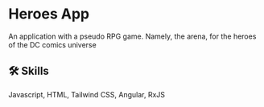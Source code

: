 
# Heroes App

An application with a pseudo RPG game. Namely, the arena, for the heroes of the DC comics universe


## 🛠 Skills
Javascript, HTML, Tailwind CSS, Angular, RxJS

